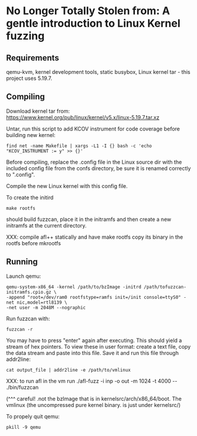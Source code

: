 No Longer Totally Stolen from: A gentle introduction to Linux Kernel fuzzing
=============================================

Requirements
-------------
qemu-kvm, kernel development tools, static busybox, Linux kernel tar - this project uses 5.19.7.


Compiling
--------------

Download kernel tar from: https://www.kernel.org/pub/linux/kernel/v5.x/linux-5.19.7.tar.xz

Untar, run this script to add KCOV instrument for code coverage before building new kernel:

	find net -name Makefile | xargs -L1 -I {} bash -c 'echo "KCOV_INSTRUMENT := y" >> {}'

Before compiling, replace the .config file in the Linux source dir with the included config
file from the confs directory, be sure it is renamed correctly to ".config".
 
Compile the new Linux kernel with this config file.

To create the initird

	make rootfs

should build fuzzcan, place it in the initramfs and 
then create a new initramfs at the current directory.

XXX: compile afl++ statically and have make rootfs copy its binary in the rootfs before mkrootfs


Running
---------------

Launch qemu:

	qemu-system-x86_64 -kernel /path/to/bzImage -initrd /path/tofuzzcan-initramfs.cpio.gz \ 
	-append "root=/dev/ram0 rootfstype=ramfs init=/init console=ttyS0" -net nic,model=rtl8139 \
 	-net user -m 2048M --nographic

Run fuzzcan with: 

	fuzzcan -r 

You may have to press "enter" again after executing. This should yield a stream of hex pointers. 
To view these in user format: create a text file, copy the data stream and paste into this file.
Save it and run this file through addr2line:

	cat output_file | addr2line -e /path/to/vmlinux 


XXX: to run afl in the vm run ./afl-fuzz -i inp -o out -m 1024 -t 4000 -- ./bin/fuzzcan

(^^^ careful! .not the bzImage that is in kernelsrc/arch/x86_64/boot.
The vmlinux (the uncompressed pure kernel binary. is just under kernelsrc/)

To propely quit qemu:

	pkill -9 qemu
	

